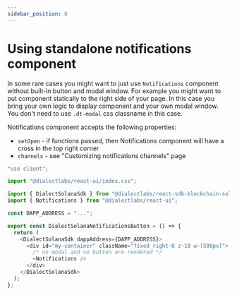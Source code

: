 ```yaml
---
sidebar_position: 8
---
```


# Using standalone notifications component

In some rare cases you might want to just use `Notifications` component without built-in button and modal window. For example you might want to put component statically to the right side of your page. In this case you bring your own logic to display component and your own modal window. You don't need to use `.dt-modal` css classname in this case.

Notifications component accepts the following properties:

- `setOpen` - if functions passed, then Notifications component will have a cross in the top right corner
- `channels` - see "Customizing notifications channels" page

```typescript
"use client";

import "@dialectlabs/react-ui/index.css";

import { DialectSolanaSdk } from "@dialectlabs/react-sdk-blockchain-solana";
import { Notifications } from "@dialectlabs/react-ui";

const DAPP_ADDRESS = "...";

export const DialectSolanaNotificationsButton = () => {
  return (
    <DialectSolanaSdk dappAddress={DAPP_ADDRESS}>
      <div id="my-container" className="fixed right-0 z-10 w-[500px]">
        /* no modal and no button are rendered */
        <Notifications />
      </div>
    </DialectSolanaSdk>
  );
};
```
